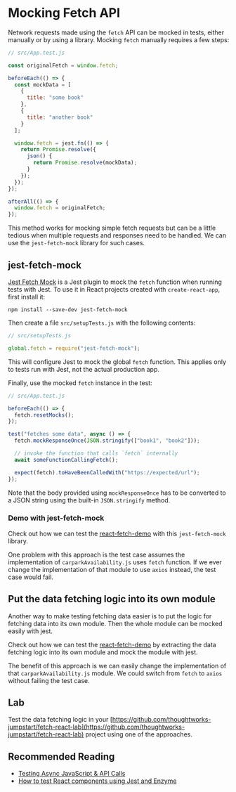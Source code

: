 # Mocking Fetch API

Network requests made using the `fetch` API can be mocked in tests, either manually or by using a library. Mocking `fetch` manually requires a few steps:

```javascript
// src/App.test.js

const originalFetch = window.fetch;

beforeEach(() => {
  const mockData = [
    {
      title: "some book"
    },
    {
      title: "another book"
    }
  ];

  window.fetch = jest.fn(() => {
    return Promise.resolve({
      json() {
        return Promise.resolve(mockData);
      }
    });
  });
});

afterAll(() => {
  window.fetch = originalFetch;
});
```

This method works for mocking simple fetch requests but can be a little tedious when multiple requests and responses need to be handled. We can use the `jest-fetch-mock` library for such cases.

## jest-fetch-mock

[Jest Fetch Mock](https://github.com/jefflau/jest-fetch-mock) is a Jest plugin to mock the `fetch` function when running tests with Jest. To use it in React projects created with `create-react-app`, first install it:

```text
npm install --save-dev jest-fetch-mock
```

Then create a file `src/setupTests.js` with the following contents:

```javascript
// src/setupTests.js

global.fetch = require("jest-fetch-mock");
```

This will configure Jest to mock the global `fetch` function. This applies only to tests run with Jest, not the actual production app.

Finally, use the mocked `fetch` instance in the test:

```javascript
// src/App.test.js

beforeEach(() => {
  fetch.resetMocks();
});

test("fetches some data", async () => {
  fetch.mockResponseOnce(JSON.stringify(["book1", "book2"]));

  // invoke the function that calls `fetch` internally
  await someFunctionCallingFetch();

  expect(fetch).toHaveBeenCalledWith("https://expected/url");
});
```

Note that the body provided using `mockResponseOnce` has to be converted to a JSON string using the built-in `JSON.stringify` method.

### Demo with jest-fetch-mock

Check out how we can test the [react-fetch-demo](https://github.com/thoughtworks-jumpstart/react-fetch-demo/tree/test-with-jest-fetch-mock) with this `jest-fetch-mock` library.

One problem with this approach is the test case assumes the implementation of `carparkAvailability.js` uses `fetch` function. If we ever change the implementation of that module to use `axios` instead, the test case would fail.

## Put the data fetching logic into its own module

Another way to make testing fetching data easier is to put the logic for fetching data into its own module. Then the whole module can be mocked easily with jest.

Check out how we can test the [react-fetch-demo](https://github.com/thoughtworks-jumpstart/react-fetch-demo/tree/test-with-mocking-module) by extracting the data fetching logic into its own module and mock the module with jest.

The benefit of this approach is we can easily change the implementation of that `carparkAvailability.js` module. We could switch from `fetch` to `axios` without failing the test case.

## Lab

Test the data fetching logic in your [https://github.com/thoughtworks-jumpstart/fetch-react-lab](https://github.com/thoughtworks-jumpstart/fetch-react-lab) project using one of the approaches.

## Recommended Reading

* [Testing Async JavaScript & API Calls](http://frontend.turing.io/lessons/module-3/testing-async.html)
* [How to test React components using Jest and Enzyme](https://github.com/pinglinh/tutorial-the-guardian-search-app)

